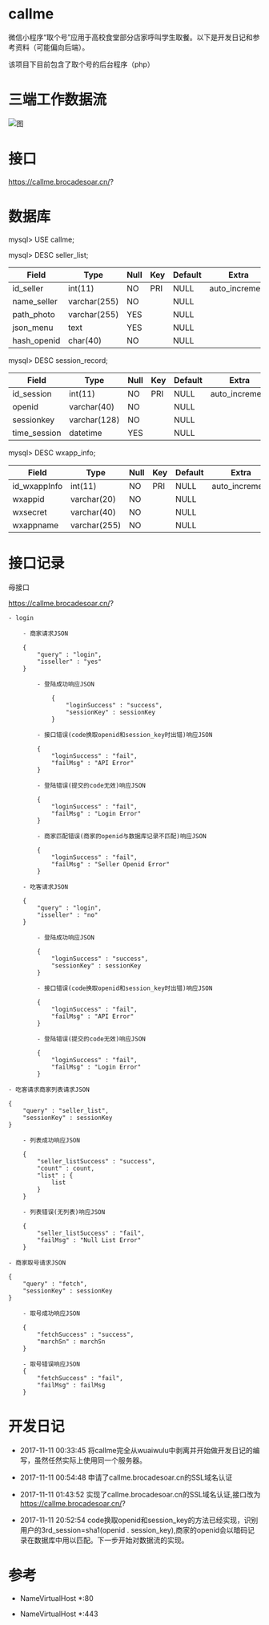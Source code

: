 # callme

微信小程序“取个号”应用于高校食堂部分店家呼叫学生取餐。以下是开发日记和参考资料（可能偏向后端）。

该项目下目前包含了取个号的后台程序（php）

# 三端工作数据流
![图](http://on-img.com/chart_image/59edea77e4b07162476d91fb.png)

# 接口

https://callme.brocadesoar.cn/?

# 数据库

mysql\> USE callme;

mysql\> DESC seller_list;

| Field           | Type         | Null | Key | Default | Extra           |
|-----------------|--------------|------|-----|---------|-----------------|
| id\_seller      | int(11)      | NO   | PRI | NULL    | auto\_increment |
| name\_seller    | varchar(255) | NO   |     | NULL    |                 |
| path\_photo     | varchar(255) | YES  |     | NULL    |                 |
| json\_menu      | text         | YES  |     | NULL    |                 |
| hash_openid     | char(40)     | NO   |     | NULL    |                 |

mysql\> DESC session_record;

| Field         | Type         | Null | Key | Default | Extra           |
|---------------|--------------|------|-----|---------|-----------------|
| id\_session   | int(11)      | NO   | PRI | NULL    | auto\_increment |
| openid        | varchar(40)  | NO   |     | NULL    |                 |
| sessionkey    | varchar(128) | NO   |     | NULL    |                 |
| time\_session | datetime     | YES  |     | NULL    |                 |

mysql\> DESC wxapp_info;

| Field         | Type         | Null | Key | Default | Extra           |
|---------------|--------------|------|-----|---------|-----------------|
| id\_wxappInfo | int(11)      | NO   | PRI | NULL    | auto\_increment |
| wxappid       | varchar(20)  | NO   |     | NULL    |                 |
| wxsecret      | varchar(40)  | NO   |     | NULL    |                 |
| wxappname     | varchar(255) | NO   |     | NULL    |                 |

# 接口记录

 母接口 

https://callme.brocadesoar.cn/?

	- login 

		- 商家请求JSON

		{
			"query" : "login",
			"isseller" : "yes"
		}

			- 登陆成功响应JSON

				{
					"loginSuccess" : "success",
					"sessionKey" : sessionKey
				}

			- 接口错误(code换取openid和session_key时出错)响应JSON

			{
				"loginSuccess" : "fail",
				"failMsg" : "API Error"
			}

			- 登陆错误(提交的code无效)响应JSON

			{
				"loginSuccess" : "fail",
				"failMsg" : "Login Error"
			}

			- 商家匹配错误(商家的openid与数据库记录不匹配)响应JSON

			{
				"loginSuccess" : "fail",
				"failMsg" : "Seller Openid Error"
			}

		- 吃客请求JSON

		{
			"query" : "login",
			"isseller" : "no"
		}

			- 登陆成功响应JSON

			{
				"loginSuccess" : "success",
				"sessionKey" : sessionKey
			}

			- 接口错误(code换取openid和session_key时出错)响应JSON

			{
				"loginSuccess" : "fail",
				"failMsg" : "API Error"
			}

			- 登陆错误(提交的code无效)响应JSON

			{
				"loginSuccess" : "fail",
				"failMsg" : "Login Error"
			}

	- 吃客请求商家列表请求JSON

	{
		"query" : "seller_list",
		"sessionKey" : sessionKey
	}

		- 列表成功响应JSON

		{
			"seller_listSuccess" : "success",
			"count" : count,
			"list" : {
				list
			}
		}

		- 列表错误(无列表)响应JSON

		{
			"seller_listSuccess" : "fail",
			"failMsg" : "Null List Error"
		}

	- 商家取号请求JSON

	{
		"query" : "fetch",
		"sessionKey" : sessionKey
	}

		- 取号成功响应JSON

		{
			"fetchSuccess" : "success",
			"marchSn" : marchSn
		}

		- 取号错误响应JSON
		{
			"fetchSuccess" : "fail",
			"failMsg" : failMsg
		}

# 开发日记

+ 2017-11-11 00:33:45 将callme完全从wuaiwulu中剥离并开始做开发日记的编写，虽然任然实际上使用同一个服务器。

+ 2017-11-11 00:54:48 申请了callme.brocadesoar.cn的SSL域名认证

+ 2017-11-11 01:43:52 实现了callme.brocadesoar.cn的SSL域名认证,接口改为 https://callme.brocadesoar.cn/?

+ 2017-11-11 20:52:54 code换取openid和session_key的方法已经实现，识别用户的3rd_session=sha1(openid . session_key),商家的openid会以暗码记录在数据库中用以匹配。下一步开始对数据流的实现。

# 参考

+ NameVirtualHost *:80

+ NameVirtualHost *:443
